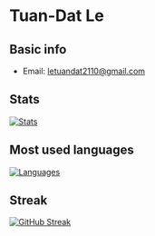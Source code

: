 # Tuan-Dat Le
## Basic info
* Email: letuandat2110@gmail.com
## Stats
[![Stats](https://github-readme-stats.vercel.app/api?username=ledat2110&show_icons=true&count_private=true "GitHub stats")](#)  
## Most used languages
[![Languages](https://github-readme-stats.vercel.app/api/top-langs/?username=ledat2110&layout=compact)](#)
## Streak
[![GitHub Streak](http://github-readme-streak-stats.herokuapp.com?user=ledat2110)](#)


<!--
**ledat2110/ledat2110** is a ✨ _special_ ✨ repository because its `README.md` (this file) appears on your GitHub profile.

Here are some ideas to get you started:

- 🔭 I’m currently working on ...
- 🌱 I’m currently learning ...
- 👯 I’m looking to collaborate on ...
- 🤔 I’m looking for help with ...
- 💬 Ask me about ...
- 📫 How to reach me: ...
- 😄 Pronouns: ...
- ⚡ Fun fact: ...
-->

